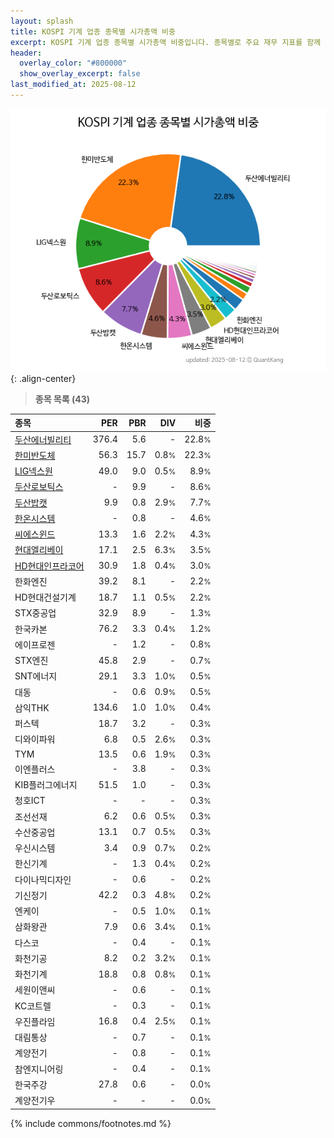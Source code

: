 ```yaml
---
layout: splash
title: KOSPI 기계 업종 종목별 시가총액 비중
excerpt: KOSPI 기계 업종 종목별 시가총액 비중입니다. 종목별로 주요 재무 지표를 함께 표시합니다.
header:
  overlay_color: "#800000"
  show_overlay_excerpt: false
last_modified_at: 2025-08-12
---
```



![KOSPI 기계 업종 종목별 시가총액 비중](/stats/sector/images/kospi_업종_기계_종목.png){: .align-center}


> **종목 목록 (43)**<a id="list"></a>

| **종목** | **PER** | **PBR** | **DIV** | **비중** |
| :------- | ------: | ------: | ------: | -------: |
| [두산에너빌리티](/034020/) | 376.4 | 5.6 | - | 22.8<small>%</small> |
| [한미반도체](/042700/) | 56.3 | 15.7 | 0.8<small>%</small> | 22.3<small>%</small> |
| [LIG넥스원](/079550/) | 49.0 | 9.0 | 0.5<small>%</small> | 8.9<small>%</small> |
| [두산로보틱스](/454910/) | - | 9.9 | - | 8.6<small>%</small> |
| [두산밥캣](/241560/) | 9.9 | 0.8 | 2.9<small>%</small> | 7.7<small>%</small> |
| [한온시스템](/018880/) | - | 0.8 | - | 4.6<small>%</small> |
| [씨에스윈드](/112610/) | 13.3 | 1.6 | 2.2<small>%</small> | 4.3<small>%</small> |
| [현대엘리베이](/017800/) | 17.1 | 2.5 | 6.3<small>%</small> | 3.5<small>%</small> |
| [HD현대인프라코어](/042670/) | 30.9 | 1.8 | 0.4<small>%</small> | 3.0<small>%</small> |
| 한화엔진 | 39.2 | 8.1 | - | 2.2<small>%</small> |
| HD현대건설기계 | 18.7 | 1.1 | 0.5<small>%</small> | 2.2<small>%</small> |
| STX중공업 | 32.9 | 8.9 | - | 1.3<small>%</small> |
| 한국카본 | 76.2 | 3.3 | 0.4<small>%</small> | 1.2<small>%</small> |
| 에이프로젠 | - | 1.2 | - | 0.8<small>%</small> |
| STX엔진 | 45.8 | 2.9 | - | 0.7<small>%</small> |
| SNT에너지 | 29.1 | 3.3 | 1.0<small>%</small> | 0.5<small>%</small> |
| 대동 | - | 0.6 | 0.9<small>%</small> | 0.5<small>%</small> |
| 삼익THK | 134.6 | 1.0 | 1.0<small>%</small> | 0.4<small>%</small> |
| 퍼스텍 | 18.7 | 3.2 | - | 0.3<small>%</small> |
| 디와이파워 | 6.8 | 0.5 | 2.6<small>%</small> | 0.3<small>%</small> |
| TYM | 13.5 | 0.6 | 1.9<small>%</small> | 0.3<small>%</small> |
| 이엔플러스 | - | 3.8 | - | 0.3<small>%</small> |
| KIB플러그에너지 | 51.5 | 1.0 | - | 0.3<small>%</small> |
| 청호ICT | - | - | - | 0.3<small>%</small> |
| 조선선재 | 6.2 | 0.6 | 0.5<small>%</small> | 0.3<small>%</small> |
| 수산중공업 | 13.1 | 0.7 | 0.5<small>%</small> | 0.3<small>%</small> |
| 우신시스템 | 3.4 | 0.9 | 0.7<small>%</small> | 0.2<small>%</small> |
| 한신기계 | - | 1.3 | 0.4<small>%</small> | 0.2<small>%</small> |
| 다이나믹디자인 | - | 0.6 | - | 0.2<small>%</small> |
| 기신정기 | 42.2 | 0.3 | 4.8<small>%</small> | 0.2<small>%</small> |
| 엔케이 | - | 0.5 | 1.0<small>%</small> | 0.1<small>%</small> |
| 삼화왕관 | 7.9 | 0.6 | 3.4<small>%</small> | 0.1<small>%</small> |
| 다스코 | - | 0.4 | - | 0.1<small>%</small> |
| 화천기공 | 8.2 | 0.2 | 3.2<small>%</small> | 0.1<small>%</small> |
| 화천기계 | 18.8 | 0.8 | 0.8<small>%</small> | 0.1<small>%</small> |
| 세원이앤씨 | - | 0.6 | - | 0.1<small>%</small> |
| KC코트렐 | - | 0.3 | - | 0.1<small>%</small> |
| 우진플라임 | 16.8 | 0.4 | 2.5<small>%</small> | 0.1<small>%</small> |
| 대림통상 | - | 0.7 | - | 0.1<small>%</small> |
| 계양전기 | - | 0.8 | - | 0.1<small>%</small> |
| 참엔지니어링 | - | 0.4 | - | 0.1<small>%</small> |
| 한국주강 | 27.8 | 0.6 | - | 0.0<small>%</small> |
| 계양전기우 | - | - | - | 0.0<small>%</small> |

{% include commons/footnotes.md %}